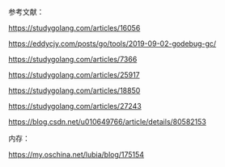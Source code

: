 参考文献：

https://studygolang.com/articles/16056

https://eddycjy.com/posts/go/tools/2019-09-02-godebug-gc/

https://studygolang.com/articles/7366

https://studygolang.com/articles/25917

https://studygolang.com/articles/18850



https://studygolang.com/articles/27243

https://blog.csdn.net/u010649766/article/details/80582153

内存：

https://my.oschina.net/lubia/blog/175154

